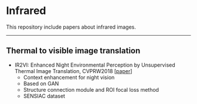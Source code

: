# Infrared
This repository include papers about infrared images.

---

## Thermal to visible image translation

- IR2VI: Enhanced Night Environmental Perception by Unsupervised Thermal Image Translation, CVPRW2018 [[paper](http://openaccess.thecvf.com/content_cvpr_2018_workshops/papers/w21/Liu_IR2VI_Enhanced_Night_CVPR_2018_paper.pdf)]
  - Context enhancement for night vision
  - Based on GAN
  - Structure connection module and ROI focal loss method
  - SENSIAC dataset
